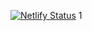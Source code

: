 [![Netlify Status](https://api.netlify.com/api/v1/badges/02315c2f-28dc-426a-9108-1d3b2dab9fd6/deploy-status)](https://app.netlify.com/sites/genuine-snickerdoodle-8ea9b1/deploys)
1